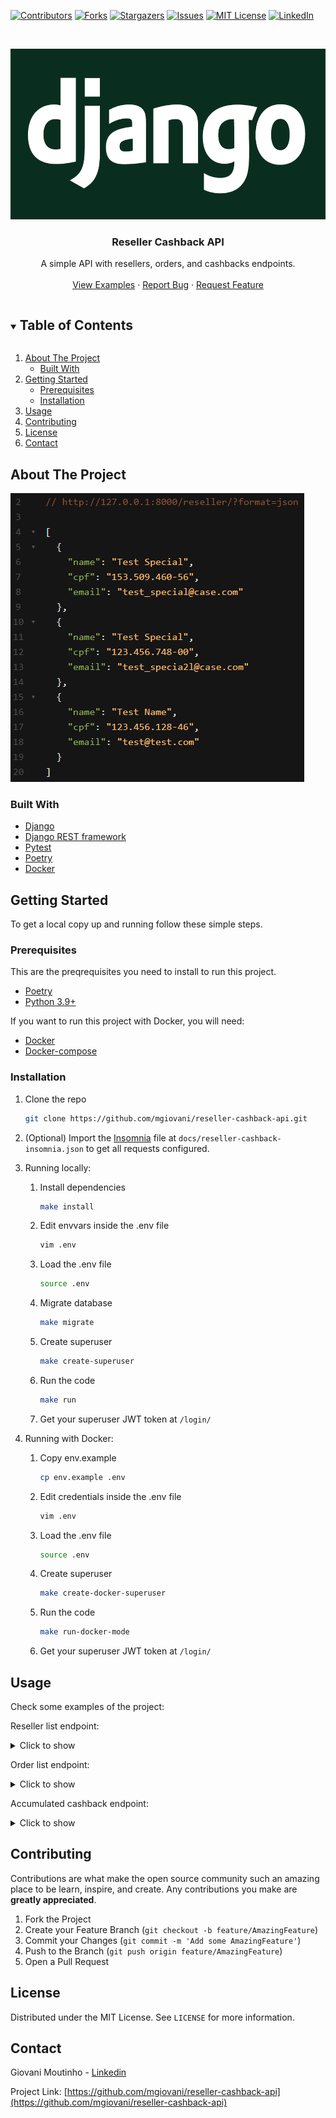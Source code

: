 [![Contributors][contributors-shield]][contributors-url]
[![Forks][forks-shield]][forks-url]
[![Stargazers][stars-shield]][stars-url]
[![Issues][issues-shield]][issues-url]
[![MIT License][license-shield]][license-url]
[![LinkedIn][linkedin-shield]][linkedin-url]



<br />
<p align="center">
  <a href="https://github.com/mgiovani/reseller-cashback-api">
    <img src="images/logo.png" alt="Logo" width="600" height="273">
  </a>

  <h3 align="center">Reseller Cashback API</h3>

  <p align="center">
    A simple API with resellers, orders, and cashbacks endpoints.
    <br />
    <br />
    <a href="#usage">View Examples</a>
    ·
    <a href="https://github.com/mgiovani/reseller-cashback-api/issues">Report Bug</a>
    ·
    <a href="https://github.com/mgiovani/reseller-cashback-api/issues">Request Feature</a>
  </p>
</p>



<details open="open">
  <summary><h2 style="display: inline-block">Table of Contents</h2></summary>
  <ol>
    <li>
      <a href="#about-the-project">About The Project</a>
      <ul>
        <li><a href="#built-with">Built With</a></li>
      </ul>
    </li>
    <li>
      <a href="#getting-started">Getting Started</a>
      <ul>
        <li><a href="#prerequisites">Prerequisites</a></li>
        <li><a href="#installation">Installation</a></li>
      </ul>
    </li>
    <li><a href="#usage">Usage</a></li>
    <li><a href="#contributing">Contributing</a></li>
    <li><a href="#license">License</a></li>
    <li><a href="#contact">Contact</a></li>
  </ol>
</details>



## About The Project

<img src="images/reseller.png" alt="Project screenshot">


### Built With

* [Django](https://www.djangoproject.com/)
* [Django REST framework](https://www.django-rest-framework.org/)
* [Pytest](https://docs.pytest.org/en/stable/)
* [Poetry](https://python-poetry.org/docs/)
* [Docker](https://www.docker.com/)


## Getting Started

To get a local copy up and running follow these simple steps.

### Prerequisites

This are the preqrequisites you need to install to run this project.
* [Poetry](https://python-poetry.org/)
* [Python 3.9+](https://www.python.org/downloads/release/python-390/)

If you want to run this project with Docker, you will need:
* [Docker](https://www.docker.com/)
* [Docker-compose](https://docs.docker.com/compose/install/)


### Installation

1. Clone the repo
   ```sh
   git clone https://github.com/mgiovani/reseller-cashback-api.git
   ```
2. (Optional) Import the [Insomnia](https://insomnia.rest/) file at `docs/reseller-cashback-insomnia.json` to get all requests configured.
3. Running locally:
    1. Install dependencies
       ```sh
       make install
       ```
    2. Edit envvars inside the .env file
       ```sh
       vim .env
       ```
    3. Load the .env file
       ```sh
       source .env
       ```
    3. Migrate database
       ```sh
       make migrate
       ```
    4. Create superuser
       ```sh
       make create-superuser
       ```
    5. Run the code
       ```sh
       make run
       ```
    6. Get your superuser JWT token at `/login/`

4. Running with Docker:
    1. Copy env.example
       ```sh
       cp env.example .env
       ```
    2. Edit credentials inside the .env file
       ```sh
       vim .env
       ```
    3. Load the .env file
       ```sh
       source .env
       ```
    4. Create superuser
       ```sh
       make create-docker-superuser
       ```
    5. Run the code
       ```sh
       make run-docker-mode
       ```
    6. Get your superuser JWT token at `/login/`

## Usage

Check some examples of the project:

Reseller list endpoint:
<details>
  <summary>Click to show</summary>

  <img src="images/reseller.png" alt="Reseller image">
 
</details>

Order list endpoint:
<details>
  <summary>Click to show</summary>

  <img src="images/order.png" alt="Order image">
 
</details>


Accumulated cashback endpoint:
<details>
  <summary>Click to show</summary>

  <img src="images/accumulated-cashback.png" alt="Accumulated cashback image">
 
</details>


## Contributing

Contributions are what make the open source community such an amazing place to be learn, inspire, and create. Any contributions you make are **greatly appreciated**.

1. Fork the Project
2. Create your Feature Branch (`git checkout -b feature/AmazingFeature`)
3. Commit your Changes (`git commit -m 'Add some AmazingFeature'`)
4. Push to the Branch (`git push origin feature/AmazingFeature`)
5. Open a Pull Request



## License

Distributed under the MIT License. See `LICENSE` for more information.



## Contact

Giovani Moutinho - [Linkedin](https://www.linkedin.com/in/mgiovani/)

Project Link: [https://github.com/mgiovani/reseller-cashback-api](https://github.com/mgiovani/reseller-cashback-api)



[contributors-shield]: https://img.shields.io/github/contributors/mgiovani/reseller-cashback-api.svg?style=for-the-badge
[contributors-url]: https://github.com/mgiovani/reseller-cashback-api/graphs/contributors
[forks-shield]: https://img.shields.io/github/forks/mgiovani/reseller-cashback-api.svg?style=for-the-badge
[forks-url]: https://github.com/mgiovani/reseller-cashback-api/network/members
[stars-shield]: https://img.shields.io/github/stars/mgiovani/reseller-cashback-api.svg?style=for-the-badge
[stars-url]: https://github.com/mgiovani/reseller-cashback-api/stargazers
[issues-shield]: https://img.shields.io/github/issues/mgiovani/reseller-cashback-api.svg?style=for-the-badge
[issues-url]: https://github.com/mgiovani/reseller-cashback-api/issues
[license-shield]: https://img.shields.io/github/license/mgiovani/reseller-cashback-api.svg?style=for-the-badge
[license-url]: https://github.com/mgiovani/reseller-cashback-api/blob/main/LICENSE
[linkedin-shield]: https://img.shields.io/badge/-LinkedIn-black.svg?style=for-the-badge&logo=linkedin&colorB=555
[linkedin-url]: https://linkedin.com/in/mgiovani
